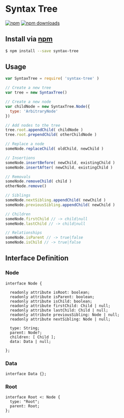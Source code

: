 # Syntax Tree
[![npm](http://img.shields.io/npm/v/syntax-tree.svg?style=flat-square)](https://npmjs.com/package/syntax-tree)
[![npm downloads](http://img.shields.io/npm/dm/syntax-tree.svg?style=flat-square)](https://npmjs.com/package/syntax-tree)

## Install via [npm](https://npmjs.com)

```sh
$ npm install --save syntax-tree
```

## Usage

```js
var SyntaxTree = require( 'syntax-tree' )
```

```js
// Create a new tree
var tree = new SyntaxTree()

// Create a new node
var childNode = new SyntaxTree.Node({
  type: 'ArbitraryNode'
})

// Add nodes to the tree
tree.root.appendChild( childNode )
tree.root.prependChild( otherChildNode )

// Replace a node
someNode.replaceChild( oldChild, newChild )

// Insertions
someNode.insertBefore( newChild, existingChild )
someNode.insertAfter( newChild, existingChild )

// Removals
someNode.removeChild( child )
otherNode.remove()

// Siblings
someNode.nextSibling.appendChild( newChild )
someNode.previousSibling.appendChild( newChild )

// Children
someNode.firstChild // -> child|null
someNode.lastChild // -> child|null

// Relationships
someNode.isParent // -> true|false
someNode.isChild // -> true|false
```

## Interface Definition

### Node

```idl
interface Node {
  
  readonly attribute isRoot: boolean;
  readonly attribute isParent: boolean;
  readonly attribute isChild: boolean;
  readonly attribute firstChild: Child | null;
  readonly attribute lastChild: Child | null;
  readonly attribute previousSibling: Node | null;
  readonly attribute nextSibling: Node | null;
  
  type: String;
  parent: Node?;
  children: [ Child ];
  data: Data | null;
  
};
```

### Data

```idl
interface Data {};
```

### Root

```idl
interface Root <: Node {
  type: "Root";
  parent: Root;
};
```
